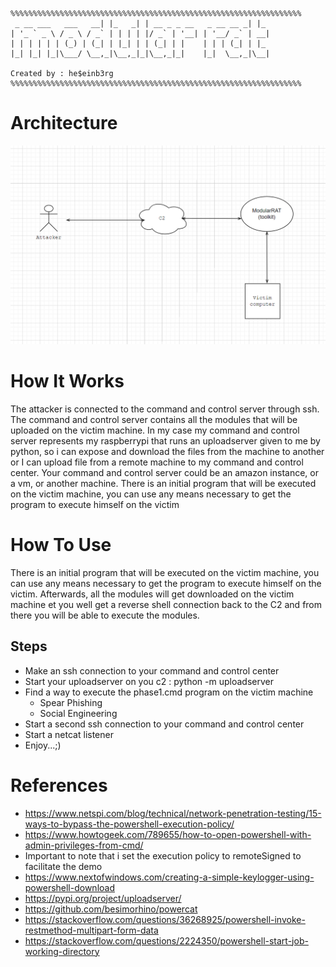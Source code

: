 ```
%%%%%%%%%%%%%%%%%%%%%%%%%%%%%%%%%%%%%%%%%%%%%%%%%%%%%%%%%%%%%%%%%
 _ __ ___   ___   __| |_   _| | __ _ _ __   _ __ __ _| |_
| '_ ` _ \ / _ \ / _` | | | | |/ _` | '__| | '__/ _` | __|
| | | | | | (_) | (_| | |_| | | (_| | |    | | | (_| | |_
|_| |_| |_|\___/ \__,_|\__,_|_|\__,_|_|    |_|  \__,_|\__|

Created by : he$einb3rg
%%%%%%%%%%%%%%%%%%%%%%%%%%%%%%%%%%%%%%%%%%%%%%%%%%%%%%%%%%%%%%%%%
```

# Architecture

![alt text](https://github.com/b3rg01/ModularRat/blob/main/architecture.drawio.png?raw=true)

# How It Works

The attacker is connected to the command and control server through ssh. The command and control server contains all the modules that will be uploaded on the victim machine. In my case my command and control server represents my raspberrypi that runs an uploadserver given to me by python, so i can expose and download the files from the machine to another or I can upload file from a remote machine to my command and control center. Your command and control server could be an amazon instance, or a vm, or another machine. There is an initial program that will be executed on the victim machine, you can use any means necessary to get the program to execute himself on the victim

# How To Use
There is an initial program that will be executed on the victim machine, you can use any means necessary to get the program to execute himself on the victim. Afterwards, all the modules will get downloaded on the victim machine et you well get a reverse shell connection back to the C2 and from there you will be able to execute the modules.

## Steps
  - Make an ssh connection to your command and control center
  - Start your uploadserver on you c2 : python -m uploadserver
  - Find a way to execute the phase1.cmd program on the victim machine
    - Spear Phishing
    - Social Engineering
  - Start a second ssh connection to your command and control center
  - Start a netcat listener
  - Enjoy...;)


# References

- https://www.netspi.com/blog/technical/network-penetration-testing/15-ways-to-bypass-the-powershell-execution-policy/
- https://www.howtogeek.com/789655/how-to-open-powershell-with-admin-privileges-from-cmd/
- Important to note that i set the execution policy to remoteSigned to facilitate the demo
- https://www.nextofwindows.com/creating-a-simple-keylogger-using-powershell-download
- https://pypi.org/project/uploadserver/
- https://github.com/besimorhino/powercat
- https://stackoverflow.com/questions/36268925/powershell-invoke-restmethod-multipart-form-data
- https://stackoverflow.com/questions/2224350/powershell-start-job-working-directory
